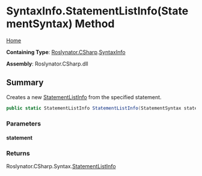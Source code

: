 <a name="_top"></a>

# SyntaxInfo\.StatementListInfo\(StatementSyntax\) Method

[Home](../../../../README.md#_top)

**Containing Type**: [Roslynator.CSharp](../../README.md#_top)\.[SyntaxInfo](../README.md#_top)

**Assembly**: Roslynator\.CSharp\.dll

## Summary

Creates a new [StatementListInfo](../../Syntax/StatementListInfo/README.md#_top) from the specified statement\.

```csharp
public static StatementListInfo StatementListInfo(StatementSyntax statement)
```

### Parameters

#### statement

### Returns

Roslynator\.CSharp\.Syntax\.[StatementListInfo](../../Syntax/StatementListInfo/README.md#_top)


